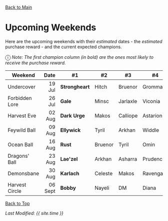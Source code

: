 [Back to Main](index.md)

# Upcoming Weekends

Here are the upcoming weekends with their *estimated* dates - the *estimated* purchase reward - and the current expected champions.

<span style="font-size:1.2em;">ⓘ</span> *Note: The first champion column (in bold) are the ones most likely to receive the purchase reward.*

| Weekend | Date | #1 | #2 | #3 | #4 | #5 | Reward |
|---|--:|---|---|---|---|---|---|
| Undercover | 19 Jul | **Strongheart** | Hitch | Bruenor | Gromma | Catti-brie | Golden Epic |
| Forbidden Lore | 26 Jul | **Gale** | Minsc | Jarlaxle | Viconia | Shadowheart | Golden Epic |
| Harvest Eve | 02 Aug | **Dark Urge** | Makos | Calliope | Astarion | Wyll | Golden Epic |
| Feywild Ball | 09 Aug | **Ellywick** | Tyril | Arkhan | Widdle | Prudence | Golden Epic |
| Ocean Ball | 16 Aug | **Rust** | Bruenor | Tyril | Omin | Hew Maan | Golden Epic |
| Dragons' Ball | 23 Aug | **Lae'zel** | Arkhan | Asharra | Prudence | Deekin | Golden Epic |
| Demonsbane | 30 Aug | **Karlach** | Celeste | Makos | Ravengard | Wyll | Golden Epic |
| Harvest Circle | 06 Sept | **Bobby** | Nayeli | DM | Diana | Calliope | Golden Epic |

[Back to Top](#top)

*Last Modified: {{ site.time }}*